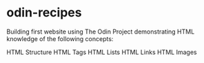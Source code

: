 # odin-recipes
Building first website using The Odin Project demonstrating HTML 
knowledge of the following concepts:

HTML Structure
HTML Tags
HTML Lists
HTML Links
HTML Images
